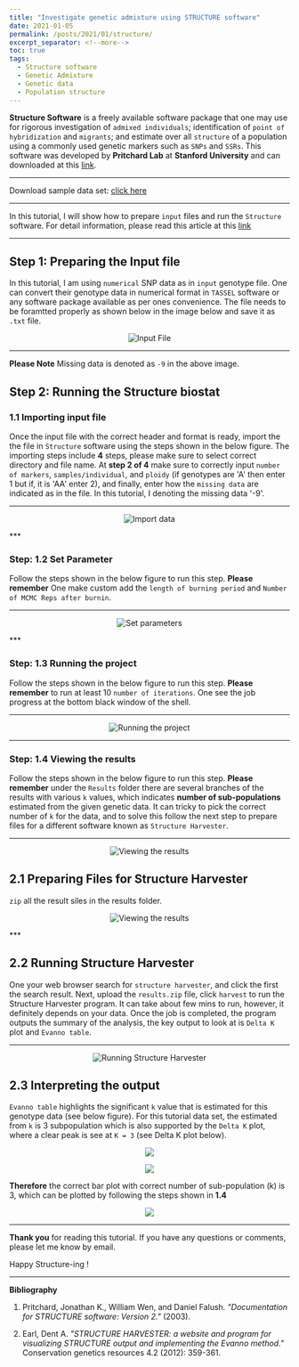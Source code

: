 ```yaml
---
title: "Investigate genetic admixture using STRUCTURE software"
date: 2021-01-05
permalink: /posts/2021/01/structure/
excerpt_separator: <!--more-->
toc: true
tags: 
  - Structure software
  - Genetic Admixture
  - Genetic data
  - Population structure
---
```


**Structure Software** is a freely available software package that one may use for rigorous investigation of `admixed individuals`; identification of `point of hybridization` and `migrants`; and estimate over all `structure` of a population using a commonly used genetic markers such as `SNPs` and `SSRs`. This software was developed by **Pritchard Lab** at **Stanford University** and can downloaded at this [link](https://web.stanford.edu/group/pritchardlab/structure.html).
<!--more-->

***
Download sample data set: [click here](https://shamshadm.github.io/images/biostat/structure/data_test_1.txt)

***
In this tutorial, I will show how to prepare `input` files and run the `Structure` software. For detail information, please read this article at this <a href="https://web.stanford.edu/group/pritchardlab/structure.html">link</a>

***
## Step 1: Preparing the Input file
In this tutorial, I am using `numerical` SNP data as in `input` genotype file. One can convert their genotype data in numerical format in `TASSEL` software or any software package available as per ones convenience. The file needs to be foramtted properly as shown below in the image below and save it as `.txt` file.

<p align="center">
<img src="/images/biostat/structure/input.JPG" alt="Input File"/>
</p>

***

**Please Note** Missing data is denoted as `-9` in the above image. 

## Step 2: Running the Structure biostat
<!--more-->
### 1.1 Importing input file

Once the input file with the correct header and format is ready, import the the file in `Structure` software using the steps shown in the below figure. The importing steps include __4__ steps, please make sure to select correct directory and file name. At __step 2 of 4__ make sure to correctly input `number of markers`, `samples/individual`, and `ploidy` (if genotypes are 'A' then enter 1 but if, it is 'AA' enter 2), and finally, enter how the `missing data` are indicated as in the file. In this tutorial, I denoting the missing data '-9'. 

***
<p align="center">
<img src="/images/biostat/structure/structure1.gif" alt="Import data"/>
</p>
***

### Step: 1.2 Set Parameter
Follow the steps shown in the below figure to run this step. **Please remember** One make custom add the `length of burning period` and `Number of MCMC Reps after burnin`.

***
<p align="center">
<img src="/images/biostat/structure/structure2.gif" alt="Set parameters"/>
</p>
***

### Step: 1.3 Running the project
Follow the steps shown in the below figure to run this step. **Please remember** to run at least 10 `number of iterations`. One see the job progress at the bottom black window of the shell.

***
<p align="center">
<img src="/images/biostat/structure/structure3.gif" alt="Running the project"/>
</p>


***

### Step: 1.4 Viewing the results
Follow the steps shown in the below figure to run this step. **Please remember** under the `Results` folder there are several branches of the results with various `k` values, which indicates **number of sub-populations** estimated from the given genetic data. It can tricky to pick the correct number of `k` for the data, and to solve this follow the next step to prepare files for a different software known as `Structure Harvester`. 

***

<p align="center">
<img src="/images/biostat/structure/structure4.gif" alt="Viewing the results"/>
</p>

<!--more-->
## 2.1 Preparing Files for Structure Harvester
`zip` all the result siles in the results folder.
<!--more-->
<p align="center">
<img src="/images/biostat/structure/structure5.gif" alt="Viewing the results"/>
</p>
***

## 2.2 Running Structure Harvester 
One your web browser search for `structure harvester`, and click the first the search result. Next, upload the `results.zip` file, click `harvest` to run the Structure Harvester program. It can take about few mins to run, however, it definitely depends on your data. Once the job is completed, the program outputs the summary of the analysis, the key output to look at is `Delta K` plot and `Evanno table`. 


***
<p align="center">
<img src="/images/biostat/structure/structure6.gif" alt="Running Structure Harvester"/>
</p>
<!--more-->

## 2.3 Interpreting the output 
`Evanno table` highlights the significant `k` value that is estimated for this genotype data (see below figure). For this tutorial data set, the estimated from `k` is 3 subpopulation which is also supported by the `Delta K` plot, where a clear peak is see at `K = 3` (see Delta K plot below).

<p align="center">
<img src="/images/biostat/structure/ktable.JPG"/>
</p>
<!--more-->
<p align="center">
<img src="/images/biostat/structure/deltaK.png">
</p>

**Therefore** the correct bar plot with correct number of sub-population (k) is 3, which can be plotted by following the steps shown in **1.4**
<p align="center">
<img src="/images/biostat/structure/finalstructure.jpg">
</p>
  
***

**Thank you** for reading this tutorial. If you have any questions or comments, please let me know by email.

Happy Structure-ing !
<hr>
<b> Bibliography </b>
<ol>
         <li>
<p>Pritchard, Jonathan K., William Wen, and Daniel Falush. <cite>"Documentation for STRUCTURE software: Version 2."</cite> (2003).</p>
</li>
         <li>
  <p>Earl, Dent A. <cite> "STRUCTURE HARVESTER: a website and program for visualizing STRUCTURE output and implementing the Evanno method."</cite> Conservation genetics resources 4.2 (2012): 359-361.</p>
  </li>
      </ol>
